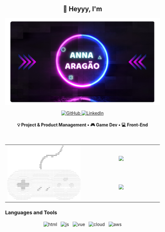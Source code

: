 ###  <h2 align="center">👋 Heyyy, I'm </h2>

<source
          media="(prefers-color-scheme: dark)"
          srcset="assets/apresentacao.png"
        />
        <img
          src="assets/apresentacao.png"
          alt="Hey, I'm Anna Aragão!"
        />

<div align="center">
	<a href="https://github.com/Lolinnha"><img src="https://img.shields.io/badge/github-181717?logo=github&logoColor=white&style=for-the-badge" alt="GitHub">
	<a href="https://www.linkedin.com/in/anna-aragao/"><img src="https://img.shields.io/badge/linkedin-0A66C2?logo=linkedin&logoColor=white&style=for-the-badge" alt="LinkedIn"></a>
</div>
<h4 align="center"> 💡 Project & Product Management • 🎮 Game Dev • 💻 Front-End</h4>
<br>
<table border="0">
  <tr>
    <td width="50%" rowspan="2">
      <picture>
         <source
          media="(prefers-color-scheme: dark)"
          srcset="assets/controle.png"
        />
        <img
          src="assets/controle.png"
          alt="ASCI Art Control"
        />
      </picture>
    </td>
    <td align="center">
      <picture width="100%">
        <img width="100%" src="https://github-readme-stats.vercel.app/api?username=Lolinnha&show_icons=true&theme=tokyonight&hide_border=true"/>
      </picture>
    </td>
  </tr>
  <tr>
    <td align="center">
      <picture width="100%">
      <img width="100%" src="https://github-readme-stats.vercel.app/api/top-langs/?username=Lolinnha&show_icons=true&theme=tokyonight&hide_border=true&layout=compact"/>
      </picture>
    </td>
  </tr>
</table>


### Languages and Tools 

<p align="center">
  <!-- For more icons please follow  https://github.com/MikeCodesDotNET/ColoredBadges -->
  <img src="https://img.shields.io/badge/HTML5-E34F26?style=for-the-badge&logo=html5&logoColor=white&labelColor=E34F26" alt="html" style="vertical-align:top; margin:4px">    
  <img src="https://img.shields.io/badge/React-20232A?style=for-the-badge&logo=react&logoColor=61DAFB" alt="js" style="vertical-align:top; margin:4px">
  <img src="https://img.shields.io/badge/Figma-F24E1E?style=for-the-badge&logo=figma&logoColor=white" alt="vue" style="vertical-align:top; margin:4px">
  <img src="https://img.shields.io/badge/CSS3-1572B6?style=for-the-badge&logo=css3&logoColor=white" alt="cloud" style="vertical-align:top; margin:4px">
  <img src="https://img.shields.io/badge/JavaScript-323330?style=for-the-badge&logo=javascript&logoColor=F7DF1E" alt="aws" style="vertical-align:top; margin:4px">
</p>
 
